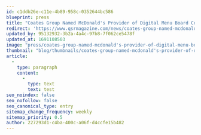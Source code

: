 ```yaml
---
id: c1ddb26e-c11e-4b89-958c-0352644bc586
blueprint: press
title: "Coates Group Named McDonald's Provider of Digital Menu Board Content Management System"
redirect: 'https://www.qsrmagazine.com/news/coates-group-named-mcdonalds-provider-digital-menu-board-content-management-system'
updated_by: 95132932-3b2a-4a4c-97b8-7f062ce5478f
updated_at: 1691108503
image: "press/coates-group-named-mcdonald's-provider-of-digital-menu-board-content-management-system.png"
thumbnail: "blog/thumbnails/coates-group-named-mcdonald's-provider-of-digital-menu-board-content-management-system.jpg"
article:
  -
    type: paragraph
    content:
      -
        type: text
        text: test
seo_noindex: false
seo_nofollow: false
seo_canonical_type: entry
sitemap_change_frequency: weekly
sitemap_priority: 0.5
author: 227293d1-c4ba-400c-a06f-d4ccfe15b482
---
```

